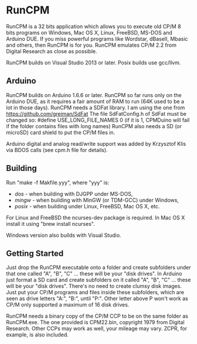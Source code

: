 # RunCPM

RunCPM is a 32 bits application which allows you to execute old CP/M 8 bits programs on Windows, Mac OS X, Linux, FreeBSD, MS-DOS and Arduino DUE.
If you miss powerful programs like Wordstar, dBaseII, Mbasic and others, then RunCPM is for you.
RunCPM emulates CP/M 2.2 from Digital Research as close as possible.

RunCPM builds on Visual Studio 2013 or later. Posix builds use gcc/llvm.

## Arduino

RunCPM builds on Arduino 1.6.6 or later.
RunCPM so far runs only on the Arduino DUE, as it requires a fair amount of RAM to run (64K used to be a lot in those days).
RunCPM needs a SDFat library. I am using the one from https://github.com/greiman/SdFat
The file SdFatConfig.h of SdFat must be changed so: #define USE_LONG_FILE_NAMES 0 (if it is 1, CPMDuino will fail if the folder contains files with long names)
RunCPM also needs a SD (or microSD) card shield to put the CP/M files in.

Arduino digital and analog read/write support was added by Krzysztof Klis via BDOS calls (see cpm.h file for details).

## Building

Run "make -f Makfile.yyy", where "yyy" is:

* *dos* - when building with DJGPP under MS-DOS,
* *mingw* - when building with MinGW (or TDM-GCC) under Windows,
* *posix* - when building under Linux, FreeBSD, Mac OS X, etc.

For Linux and FreeBSD the ncurses-dev package is required. In Mac OS X install it using "brew install ncurses".

Windows version also builds with Visual Studio.

## Getting Started

Just drop the RunCPM executable onto a folder and create subfolders under that one called "A", "B", "C" ... these will be your "disk drives".
In Arduino just format a SD card and create subfolders on it called "A", "B", "C" ... these will be your "disk drives".
There's no need to create clumsy disk images. Just put your CP/M programs and files inside these subfolders, which are seen as drive letters "A:", "B:", until "P:". Other letter above P won't work as CP/M only supported a maximum of 16 disk drives.

RunCPM needs a binary copy of the CP/M CCP to be on the same folder as RunCPM.exe. The one provided is CPM22.bin, copyright 1979 from Digital Research. Other CCPs may work as well, your mileage may vary. ZCPR, for example, is also included.

